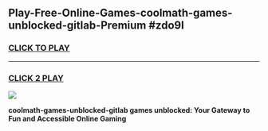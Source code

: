 
## Play-Free-Online-Games-coolmath-games-unblocked-gitlab-Premium #zdo9l
<h3>
<a href="https://premium.freeplayer.one?title=coolmath-games-unblocked-gitlab&ref=8M">CLICK TO PLAY</a></h3>
<hr>

<h3>
<a href="https://premium.freeplayer.one?title=coolmath-games-unblocked-gitlab&ref=8M">CLICK 2 PLAY</a>
  
</h3>

<a href="https://premium.freeplayer.one?title=coolmath-games-unblocked-gitlab&ref=8M"><img src="https://clearcache.store/games.png"></a>


**coolmath-games-unblocked-gitlab games unblocked: Your Gateway to Fun and Accessible Online Gaming**
